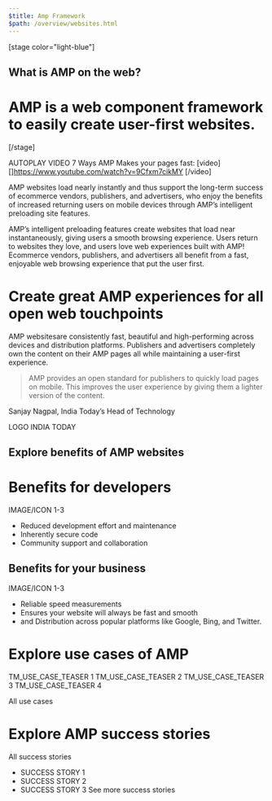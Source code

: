 ```yaml
---
$title: Amp Framework
$path: /overview/websites.html
---
```


[stage color="light-blue"]
## What is AMP on the web?
# AMP is a web component framework to easily create user-first websites.
[/stage]

AUTOPLAY VIDEO 7 Ways AMP Makes your pages fast:
[video]
[]https://www.youtube.com/watch?v=9Cfxm7cikMY
[/video]

AMP websites load nearly instantly and thus support the long-term success of ecommerce vendors, publishers, and advertisers, who enjoy the benefits of increased returning users on mobile devices through AMP’s intelligent preloading site features.

AMP’s intelligent preloading features create websites that load near instantaneously, giving users a smooth browsing experience. Users return to websites they love, and users love web experiences built with AMP! Ecommerce vendors, publishers, and advertisers all benefit from a fast, enjoyable web browsing experience that put the user first.

# Create great AMP experiences for all open web touchpoints

AMP websitesare consistently fast, beautiful and high-performing across devices and distribution platforms. Publishers and advertisers completely own the content on their AMP pages all while maintaining a user-first experience.

> AMP provides an open standard for publishers to quickly load pages on mobile. This improves the user experience by giving them a lighter version of the content.

Sanjay Nagpal, India Today’s Head of Technology

LOGO INDIA TODAY

## Explore benefits of AMP websites
# Benefits for developers
IMAGE/ICON 1-3

- Reduced development effort and maintenance
- Inherently secure code
- Community support and collaboration

## Benefits for your business
IMAGE/ICON 1-3

- Reliable speed measurements
- Ensures your website will always be fast and smooth
- and Distribution across popular platforms like Google, Bing, and Twitter.


# Explore use cases of AMP
TM_USE_CASE_TEASER 1
TM_USE_CASE_TEASER 2
TM_USE_CASE_TEASER 3
TM_USE_CASE_TEASER 4

All use cases

# Explore AMP success stories

All success stories


- SUCCESS STORY 1
- SUCCESS STORY 2
- SUCCESS STORY 3
See more success stories
